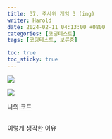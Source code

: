 ```yaml
---
title: 37. 주사위 게임 3 (ing)
writer: Harold
date: 2024-02-11 04:13:00 +0800
categories: [코딩테스트]
tags: [코딩테스트, 보류중]

toc: true
toc_sticky: true
---
```

![](https://velog.velcdn.com/images/haroldfromk/post/3ee44f60-d45e-4776-adec-2ea8bd7f4c7c/image.png)

![](https://velog.velcdn.com/images/haroldfromk/post/ffdbf525-4652-436c-9716-6d8deb9bc947/image.png)

나의 코드
```swift

```

이렇게 생각한 이유